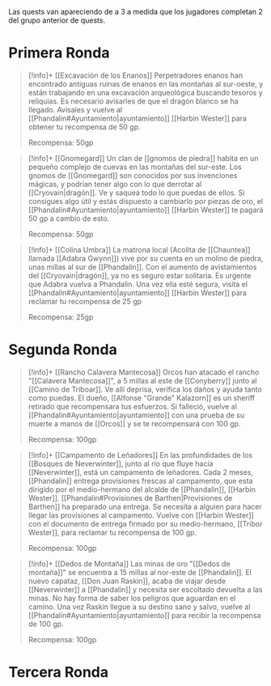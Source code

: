 Las quests van apareciendo de a 3 a medida que los jugadores completan 2 del grupo anterior de quests.
# Primera Ronda

>[!info]+ [[Excavación de los Enanos]] 
> Perpetradores enanos han encontrado antiguas ruinas de enanos en las montañas al sur-oeste, y están trabajando en una excavación arqueológica buscando tesoros y reliquias. Es necesario avisarles de que el dragón blanco se ha llegado. Avísales y vuelve al  [[Phandalin#Ayuntamiento|ayuntamiento]] [[Harbin Wester]] para obtener tu recompensa de 50 gp.
> 
> Recompensa: 50gp

>[!info]+ [[Gnomegard]]
> Un clan de [[gnomos de piedra]] habita en un pequeño complejo de cuevas en las montañas del sur-este. Los gnomos de [[Gnomegard]] son conocidos por sus invenciones mágicas, y podrían tener algo con lo que derrotar al [[Cryovain|dragón]]. Ve y saquea todo lo que puedas de ellos. Si consigues algo útil y estás dispuesto a cambiarlo por piezas de oro, el [[Phandalin#Ayuntamiento|ayuntamiento]] [[Harbin Wester]] te pagará 50 gp a cambio de esto.
> 
> Recompensa: 50gp

>[!info]+ [[Colina Umbra]]
> La matrona local (Acolita de [[Chauntea]] llamada [[Adabra Gwynn]]) vive por su cuenta en un molino de piedra, unas millas al sur de [[Phandalin]]. Con el aumento de avistamientos del [[Cryovain|dragón]], ya no es seguro estar solitaria. Es urgente que Adabra vuelva a Phandalin. Una vez ella esté segura, visita el [[Phandalin#Ayuntamiento|ayuntamiento]] [[Harbin Wester]] para reclamar tu recompensa de 25 gp
> 
> Recompensa: 25gp
# Segunda Ronda

>[!info]+ [[Rancho Calavera Mantecosa]]
> Orcos han atacado el rancho "[[Calavera Mantecosa]]", a 5 millas al este de [[Conyberry]] junto al [[Camino de Triboar]].
> Ve allí deprisa, verifica los daños y ayuda tanto como puedas. 
> El dueño, [[Alfonse "Grande" Kalazorn]] es un sheriff retirado que recompensara tus esfuerzos. Si falleció, vuelve al [[Phandalin#Ayuntamiento|ayuntamiento]] con una prueba de su muerte a manos de [[Orcos]] y se te recompensará con 100 gp.
> 
> Recompensa: 100gp

>[!info]+ [[Campamento de Leñadores]]
> En las profundidades de los [[Bosques de Neverwinter]], junto al río que fluye hacía [[Neverwinter]], está un campamento de leñadores. Cada 2 meses, [[Phandalin]] entrega provisiones frescas al campamento, que esta dirigido por el medio-hermano del alcalde de [[Phandalin]], [[Harbin Wester]]. [[Phandalin#Provisiones de Barthen|Provisiones de Barthen]] ha preparado una entrega. Se necesita a alguien para hacer llegar las provisiones al campamento. Vuelve con [[Harbin Wester]] con el documento de entrega firmado por su medio-hermano, [[Tribor Wester]], para reclamar tu recompensa de 100 gp.
> 
> Recompensa: 100gp

>[!info]+ [[Dedos de Montaña]]
> Las minas de oro "[[Dedos de montaña]]" se encuentra a 15 millas al nor-este de [[Phandalin]]. El nuevo capataz, [[Don Juan Raskin]], acaba de viajar desde [[Neverwinter]] a [[Phandalin]] y necesita ser escoltado devuelta a las minas. No hay forma de saber los peligros que aguardan en el camino. Una vez Raskin llegue a su destino sano y salvo, vuelve al [[Phandalin#Ayuntamiento|ayuntamiento]] para recibir la recompensa de 100 gp.
> 
> Recompensa: 100gp
# Tercera Ronda